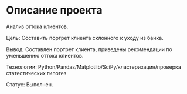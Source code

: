 # Описание проекта

Анализ оттока клиентов.

Цель: Составить портрет клиента склонного к уходу из банка.

Вывод: Составлен портрет клиента, приведены рекомендации по уменьшению оттока клиентов.

Технологии: Python/Pandas/Matplotlib/SciPy/кластеризация/проверка статестических гипотез

Статус: Выполнен.
